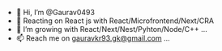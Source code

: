 - 👋 Hi, I’m @Gaurav0493
- 👀 Reacting on React js with React/Microfrontend/Next/CRA
- 🌱 I’m growing with React/Next/Nest/Pyhton/Node/C++ ...
- 📫 Reach me on gauravkr93.gk@gmail.com ...

<!---
Gaurav0493/Gaurav0493 is a ✨ special ✨ repository because its `README.md` (this file) appears on your GitHub profile.
You can click the Preview link to take a look at your changes.
--->
